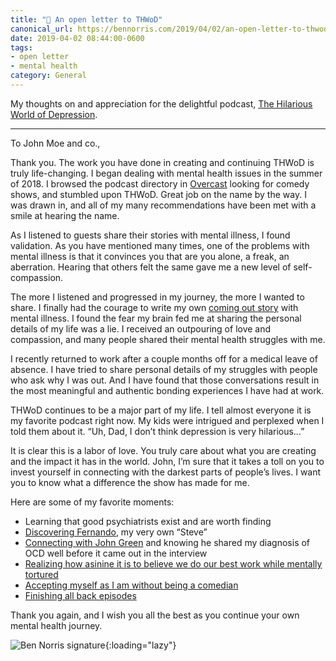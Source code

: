 ```yaml
---
title: "📝 An open letter to THWoD"
canonical_url: https://bennorris.com/2019/04/02/an-open-letter-to-thwod
date: 2019-04-02 08:44:00-0600
tags:
- open letter
- mental health
category: General
---
```


My thoughts on and appreciation for the delightful podcast, [The Hilarious World of Depression](http://hilariousworld.org).

***

To John Moe and co.,

Thank you. The work you have done in creating and continuing THWoD is truly life-changing. I began dealing with mental health issues in the summer of 2018. I browsed the podcast directory in [Overcast](https://overcast.fm) looking for comedy shows, and stumbled upon THWoD. Great job on the name by the way. I was drawn in, and all of my many recommendations have been met with a smile at hearing the name.

As I listened to guests share their stories with mental illness, I found validation. As you have mentioned many times, one of the problems with mental illness is that it convinces you that are you alone, a freak, an aberration. Hearing that others felt the same gave me a new level of self-compassion.

The more I listened and progressed in my journey, the more I wanted to share. I finally had the courage to write my own [coming out story](https://www.bennorris.com/2019/01/26/coming-out) with mental illness. I found the fear my brain fed me at sharing the personal details of my life was a lie. I received an outpouring of love and compassion, and many people shared their mental health struggles with me.

I recently returned to work after a couple months off for a medical leave of absence. I have tried to share personal details of my struggles with people who ask why I was out. And I have found that those conversations result in the most meaningful and authentic bonding experiences I have had at work.

THWoD continues to be a major part of my life. I tell almost everyone it is my favorite podcast right now. My kids were intrigued and perplexed when I told them about it. “Uh, Dad, I don’t think depression is very hilarious…”

It is clear this is a labor of love. You truly care about what you are creating and the impact it has in the world. John, I’m sure that it takes a toll on you to invest yourself in connecting with the darkest parts of people’s lives. I want you to know what a difference the show has made for me.

Here are some of my favorite moments:

- Learning that good psychiatrists exist and are worth finding
- [Discovering Fernando](https://www.bennorris.com/2019/03/26/what-intrusive-thoughts-feel-like), my very own “Steve”
- [Connecting with John Green](https://www.bennorris.com/2019/01/26/a-perfect-episode) and knowing he shared my diagnosis of OCD well before it came out in the interview
- [Realizing how asinine it is to believe we do our best work while mentally tortured](https://www.bennorris.com/2019/02/11/playing-through-injuries)
- [Accepting myself as I am without being a comedian](https://www.bennorris.com/2019/04/01/not-a-comedian)
- [Finishing all back episodes](https://bennorris.com/2019/03/11/just-finished-season-3)

Thank you again, and I wish you all the best as you continue your own mental health journey.

![Ben Norris signature](https://media.bennorris.com/images/bennorris/uploads/2019/29fa5d6acd.png){:loading="lazy"}